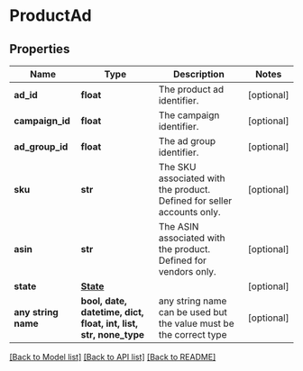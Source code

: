 # ProductAd


## Properties
Name | Type | Description | Notes
------------ | ------------- | ------------- | -------------
**ad_id** | **float** | The product ad identifier. | [optional] 
**campaign_id** | **float** | The campaign identifier. | [optional] 
**ad_group_id** | **float** | The ad group identifier. | [optional] 
**sku** | **str** | The SKU associated with the product. Defined for seller accounts only. | [optional] 
**asin** | **str** | The ASIN associated with the product. Defined for vendors only. | [optional] 
**state** | [**State**](State.md) |  | [optional] 
**any string name** | **bool, date, datetime, dict, float, int, list, str, none_type** | any string name can be used but the value must be the correct type | [optional]

[[Back to Model list]](../README.md#documentation-for-models) [[Back to API list]](../README.md#documentation-for-api-endpoints) [[Back to README]](../README.md)


